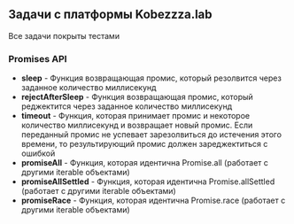 ## Задачи с платформы Kobezzza.lab

Все задачи покрыты тестами

### Promises API

- <b>sleep</b> - Функция возвращающая промис, который резолвится через заданное количество миллисекунд
- <b>rejectAfterSleep</b> - Функция возвращающая промис, который реджектится через заданное количество миллисекунд
- <b>timeout</b> - Функция, которая принимает промис и некоторое количество миллисекунд и возвращает новый промис. Если переданный промис не успевает зарезолвиться до истечения этого времени, то результирующий промис должен зареджектиться с ошибкой
- <b>promiseAll</b> - Функция, которая идентична Promise.all (работает с другими iterable объектами)
- <b>promiseAllSettled</b> - Функция, которая идентична Promise.allSettled (работает с другими iterable объектами)
- <b>promiseRace</b> - Функция, которая идентична Promise.race (работает с другими iterable объектами)